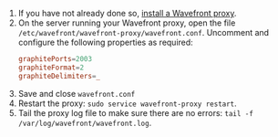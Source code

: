 1.  If you have not already done so, [install a Wavefront proxy](/proxies/add).
1.  On the server running your Wavefront proxy, open the file `/etc/wavefront/wavefront-proxy/wavefront.conf`. Uncomment and configure the following properties as required:
    ```conf
    graphitePorts=2003
    graphiteFormat=2
    graphiteDelimiters=_
    ```
1.  Save and close `wavefront.conf`
1.  Restart the proxy: `sudo service wavefront-proxy restart`.
1.  Tail the proxy log file to make sure there are no errors: `tail -f /var/log/wavefront/wavefront.log`.

